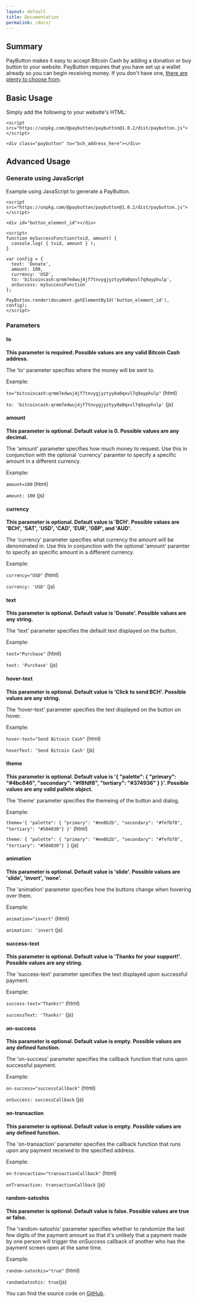 ```yaml
---
layout: default
title: Documentation
permalink: /docs/
---
```


## Summary

PayButton makes it easy to accept Bitcoin Cash by adding a donation or buy button to your website. PayButton requires that you have set up a wallet already so you can begin receiving money. If you don't have one, [there are plenty to choose from](https://www.bitcoincash.org/wallets.html). 

## Basic Usage

Simply add the following to your website's HTML:

```
<script src="https://unpkg.com/@paybutton/paybutton@1.0.2/dist/paybutton.js"></script>

<div class="paybutton" to="bch_address_here"></div>
```

## Advanced Usage

### Generate using JavaScript

Example using JavaScript to generate a PayButton.

```
<script src="https://unpkg.com/@paybutton/paybutton@1.0.2/dist/paybutton.js"></script>

<div id="button_element_id"></div>

<script>
function mySuccessFunction(txid, amount) {
  console.log( { txid, amount } );
}

var config = {
  text: 'Donate',
  amount: 100,
  currency: 'USD',
  to: 'bitcoincash:qrmm7edwuj4jf7tnvygjyztyy0a0qxvl7q9ayphulp',
  onSuccess: mySuccessFunction
};

PayButton.render(document.getElementById('button_element_id'), config);
</script>
```

### Parameters

#### to

**This parameter is required. Possible values are any valid Bitcoin Cash address.**

The 'to' parameter specifies where the money will be sent to.

Example:

```to="bitcoincash:qrmm7edwuj4jf7tnvygjyztyy0a0qxvl7q9ayphulp"``` (html)

```to: 'bitcoincash:qrmm7edwuj4jf7tnvygjyztyy0a0qxvl7q9ayphulp'``` (js)

#### amount

**This parameter is optional. Default value is 0. Possible values are any decimal.**

The 'amount' parameter specifies how much money to request. Use this in conjunction with the optional 'currency' paramter to specify a specific amount in a different currency.

Example:

```amount=100``` (html)

```amount: 100``` (js)

#### currency

**This parameter is optional. Default value is 'BCH'. Possible values are 'BCH', 'SAT', 'USD', 'CAD', 'EUR', 'GBP', and 'AUD'.**

The 'currency' parameter specifies what currency the amount will be denominated in. Use this in conjunction with the optional 'amount' paramter to specify an specific amount in a different currency.

Example:

```currency="USD"``` (html)

```currency: 'USD'``` (js)

#### text

**This parameter is optional. Default value is 'Donate'. Possible values are any string.**

The 'text' parameter specifies the default text displayed on the button.

Example:

```text="Purchase"``` (html)

```text: 'Purchase'``` (js)

#### hover-text

**This parameter is optional. Default value is 'Click to send BCH'. Possible values are any string.**

The 'hover-text' parameter specifies the text displayed on the button on hover.

Example:

```hover-text="Send Bitcoin Cash"``` (html)

```hoverText: 'Send Bitcoin Cash'``` (js)

#### theme

**This parameter is optional. Default value is '{ "palette": { "primary": "#4bc846", "secondary": "#f8fdf8", "tertiary": "#374936" } }'. Possible values are any valid pallete object.**

The 'theme' parameter specifies the themeing of the button and dialog.

Example:

```theme='{ "palette": { "primary": "#ee8b2b", "secondary": "#fefbf8", "tertiary": "#504030"} }'``` (html)

```theme: { "palette": { "primary": "#ee8b2b", "secondary": "#fefbf8", "tertiary": "#504030"} }``` (js)

#### animation

**This parameter is optional. Default value is 'slide'. Possible values are 'slide', 'invert', 'none'.**

The 'animation' parameter specifies how the buttons change when hovering over them.

Example:

```animation="invert"``` (html)

```animation: 'invert``` (js)

#### success-text

**This parameter is optional. Default value is 'Thanks for your support!'. Possible values are any string.**

The 'success-text' parameter specifies the text displayed upon successful payment.

Example:

```success-text="Thanks!"``` (html)

```successText: 'Thanks!'``` (js)

#### on-success

**This parameter is optional. Default value is empty. Possible values are any defined function.**

The 'on-success' parameter specifies the callback function that runs upon successful payment.

Example:

```on-success="successCallback"``` (html)

```onSuccess: successCallback``` (js)

#### on-transaction

**This parameter is optional. Default value is empty. Possible values are any defined function.**

The 'on-transaction' parameter specifies the callback function that runs upon any payment received to the specified address.

Example:

```on-transaction="transactionCallback"``` (html)

```onTransaction: transactionCallback``` (js)

#### random-satoshis

**This parameter is optional. Default value is false. Possible values are true or false.**

The 'random-satoshis' parameter specifies whether to randomize the last few digits of the payment amount so that it's unlikely that a payment made by one person will trigger the onSuccess callback of another who has the payment screen open at the same time.

Example:

```random-satoshis="true"``` (html)

```randomSatoshis: true```(js)

You can find the source code on [GitHub](http://github.com/PayButton/paybutton).

<!-- Global site tag (gtag.js) - Google Analytics -->
<script async src="https://www.googletagmanager.com/gtag/js?id=UA-27127884-13"></script>
<script>
  window.dataLayer = window.dataLayer || [];
  function gtag(){dataLayer.push(arguments);}
  gtag('js', new Date());
  gtag('config', 'UA-27127884-13');
</script>

